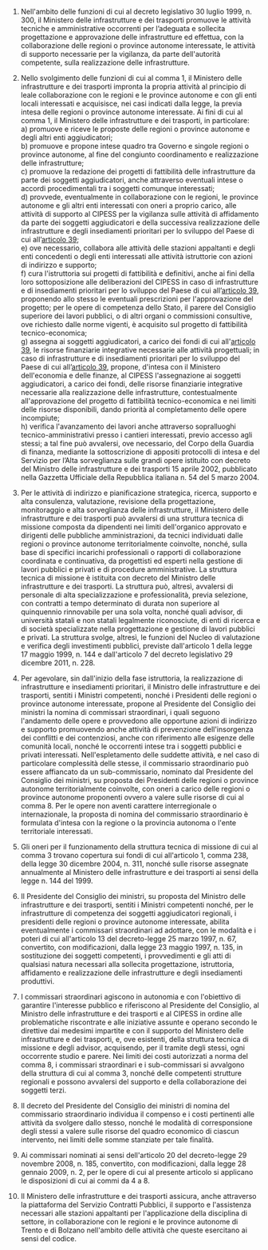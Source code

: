 1. Nell'ambito delle funzioni di cui al decreto legislativo 30 luglio 1999, n. 300, il Ministero delle infrastrutture e dei trasporti promuove le attività tecniche e amministrative occorrenti per l’adeguata e sollecita progettazione e approvazione delle infrastrutture ed effettua, con la collaborazione delle regioni o province autonome interessate, le attività di supporto necessarie per la vigilanza, da parte dell'autorità competente, sulla realizzazione delle infrastrutture.

2. Nello svolgimento delle funzioni di cui al comma 1, il Ministero delle infrastrutture e dei trasporti impronta la propria attività al principio di leale collaborazione con le regioni e le province autonome e con gli enti locali interessati e acquisisce, nei casi indicati dalla legge, la previa intesa delle regioni o province autonome interessate. Ai fini di cui al comma 1, il Ministero delle infrastrutture e dei trasporti, in particolare:<br>a) promuove e riceve le proposte delle regioni o province autonome e degli altri enti aggiudicatori;<br>b) promuove e propone intese quadro tra Governo e singole regioni o province autonome, al fine del congiunto coordinamento e realizzazione delle infrastrutture;<br>c) promuove la redazione dei progetti di fattibilità delle infrastrutture da parte dei soggetti aggiudicatori, anche attraverso eventuali intese o accordi procedimentali tra i soggetti comunque interessati;<br>d) provvede, eventualmente in collaborazione con le regioni, le province autonome e gli altri enti interessati con oneri a proprio carico, alle attività di supporto al CIPESS per la vigilanza sulle attività di affidamento da parte dei soggetti aggiudicatori e della successiva realizzazione delle infrastrutture e degli insediamenti prioritari per lo sviluppo del Paese di cui all’[articolo 39](/articolo-39/1);<br>e) ove necessario, collabora alle attività delle stazioni appaltanti e degli enti concedenti o degli enti interessati alle attività istruttorie con azioni di indirizzo e supporto;<br>f) cura l'istruttoria sui progetti di fattibilità e definitivi, anche ai fini della loro sottoposizione alle deliberazioni del CIPESS in caso di infrastrutture e di insediamenti prioritari per lo sviluppo del Paese di cui all’[articolo 39](/articolo-39/1), proponendo allo stesso le eventuali prescrizioni per l'approvazione del progetto; per le opere di competenza dello Stato, il parere del Consiglio superiore dei lavori pubblici, o di altri organi o commissioni consultive, ove richiesto dalle norme vigenti, è acquisito sul progetto di fattibilità tecnico-economica;<br>g) assegna ai soggetti aggiudicatori, a carico dei fondi di cui all'[articolo 39](/articolo-39/1), le risorse finanziarie integrative necessarie alle attività progettuali; in caso di infrastrutture e di insediamenti prioritari per lo sviluppo del Paese di cui all’[articolo 39](/articolo-39/1), propone, d'intesa con il Ministero dell'economia e delle finanze, al CIPESS l'assegnazione ai soggetti aggiudicatori, a carico dei fondi, delle risorse finanziarie integrative necessarie alla realizzazione delle infrastrutture, contestualmente all'approvazione del progetto di fattibilità tecnico-economica e nei limiti delle risorse disponibili, dando priorità al completamento delle opere incompiute;<br>h) verifica l'avanzamento dei lavori anche attraverso sopralluoghi tecnico-amministrativi presso i cantieri interessati, previo accesso agli stessi; a tal fine può avvalersi, ove necessario, del Corpo della Guardia di finanza, mediante la sottoscrizione di appositi protocolli di intesa e del Servizio per l’Alta sorveglianza sulle grandi opere istituito con decreto del Ministro delle infrastrutture e dei trasporti 15 aprile 2002, pubblicato nella Gazzetta Ufficiale della Repubblica italiana n. 54 del 5 marzo 2004.

3. Per le attività di indirizzo e pianificazione strategica, ricerca, supporto e alta consulenza, valutazione, revisione della progettazione, monitoraggio e alta sorveglianza delle infrastrutture, il Ministero delle infrastrutture e dei trasporti può avvalersi di una struttura tecnica di missione composta da dipendenti nei limiti dell'organico approvato e dirigenti delle pubbliche amministrazioni, da tecnici individuati dalle regioni o province autonome territorialmente coinvolte, nonché, sulla base di specifici incarichi professionali o rapporti di collaborazione coordinata e continuativa, da progettisti ed esperti nella gestione di lavori pubblici e privati e di procedure amministrative. La struttura tecnica di missione è istituita con decreto del Ministro delle infrastrutture e dei trasporti. La struttura può, altresì, avvalersi di personale di alta specializzazione e professionalità, previa selezione, con contratti a tempo determinato di durata non superiore al quinquennio rinnovabile per una sola volta, nonché quali advisor, di università statali e non statali legalmente riconosciute, di enti di ricerca e di società specializzate nella progettazione e gestione di lavori pubblici e privati. La struttura svolge, altresì, le funzioni del Nucleo di valutazione e verifica degli investimenti pubblici, previste dall'articolo 1 della legge 17 maggio 1999, n. 144 e dall'articolo 7 del decreto legislativo 29 dicembre 2011, n. 228.

4. Per agevolare, sin dall'inizio della fase istruttoria, la realizzazione di infrastrutture e insediamenti prioritari, il Ministro delle infrastrutture e dei trasporti, sentiti i Ministri competenti, nonché i Presidenti delle regioni o province autonome interessate, propone al Presidente del Consiglio dei ministri la nomina di commissari straordinari, i quali seguono l'andamento delle opere e provvedono alle opportune azioni di indirizzo e supporto promuovendo anche attività di prevenzione dell'insorgenza dei conflitti e dei contenziosi, anche con riferimento alle esigenze delle comunità locali, nonché le occorrenti intese tra i soggetti pubblici e privati interessati. Nell'espletamento delle suddette attività, e nel caso di particolare complessità delle stesse, il commissario straordinario può essere affiancato da un sub-commissario, nominato dal Presidente del Consiglio dei ministri, su proposta dei Presidenti delle regioni o province autonome territorialmente coinvolte, con oneri a carico delle regioni o province autonome proponenti ovvero a valere sulle risorse di cui al comma 8. Per le opere non aventi carattere interregionale o internazionale, la proposta di nomina del commissario straordinario è formulata d'intesa con la regione o la provincia autonoma o l'ente territoriale interessati.

5. Gli oneri per il funzionamento della struttura tecnica di missione di cui al comma 3 trovano copertura sui fondi di cui all'articolo 1, comma 238, della legge 30 dicembre 2004, n. 311, nonché sulle risorse assegnate annualmente al Ministero delle infrastrutture e dei trasporti ai sensi della legge n. 144 del 1999.

6. Il Presidente del Consiglio dei ministri, su proposta del Ministro delle infrastrutture e dei trasporti, sentiti i Ministri competenti nonché, per le infrastrutture di competenza dei soggetti aggiudicatori regionali, i presidenti delle regioni o province autonome interessate, abilita eventualmente i commissari straordinari ad adottare, con le modalità e i poteri di cui all'articolo 13 del decreto-legge 25 marzo 1997, n. 67, convertito, con modificazioni, dalla legge 23 maggio 1997, n. 135, in sostituzione dei soggetti competenti, i provvedimenti e gli atti di qualsiasi natura necessari alla sollecita progettazione, istruttoria, affidamento e realizzazione delle infrastrutture e degli insediamenti produttivi.

7. I commissari straordinari agiscono in autonomia e con l'obiettivo di garantire l'interesse pubblico e riferiscono al Presidente del Consiglio, al Ministro delle infrastrutture e dei trasporti e al CIPESS in ordine alle problematiche riscontrate e alle iniziative assunte e operano secondo le direttive dai medesimi impartite e con il supporto del Ministero delle infrastrutture e dei trasporti, e, ove esistenti, della struttura tecnica di missione e degli advisor, acquisendo, per il tramite degli stessi, ogni occorrente studio e parere. Nei limiti dei costi autorizzati a norma del comma 8, i commissari straordinari e i sub-commissari si avvalgono della struttura di cui al comma 3, nonché delle competenti strutture regionali e possono avvalersi del supporto e della collaborazione dei soggetti terzi.

8. Il decreto del Presidente del Consiglio dei ministri di nomina del commissario straordinario individua il compenso e i costi pertinenti alle attività da svolgere dallo stesso, nonché le modalità di corresponsione degli stessi a valere sulle risorse del quadro economico di ciascun intervento, nei limiti delle somme stanziate per tale finalità.

9. Ai commissari nominati ai sensi dell'articolo 20 del decreto-legge 29 novembre 2008, n. 185, convertito, con modificazioni, dalla legge 28 gennaio 2009, n. 2, per le opere di cui al presente articolo si applicano le disposizioni di cui ai commi da 4 a 8.

10. Il Ministero delle infrastrutture e dei trasporti assicura, anche attraverso la piattaforma del Servizio Contratti Pubblici, il supporto e l'assistenza necessari alle stazioni appaltanti per l'applicazione della disciplina di settore, in collaborazione con le regioni e le province autonome di Trento e di Bolzano nell'ambito delle attività che queste esercitano ai sensi del codice.
